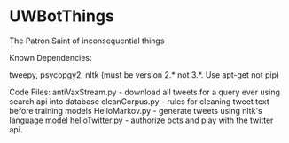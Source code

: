 UWBotThings
===========

The Patron Saint of inconsequential things


Known Dependencies:

tweepy, psycopgy2, nltk (must be version 2.* not 3.*. Use apt-get not pip)

Code Files: 
antiVaxStream.py - download all tweets for a query ever using search api into database
cleanCorpus.py - rules for cleaning tweet text before training models
HelloMarkov.py - generate tweets using nltk's language model
helloTwitter.py - authorize bots and play with the twitter api. 